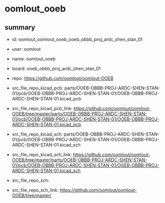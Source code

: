 # oomlout_ooeb
 
## summary 
* id: oomlout_oomlout_ooeb_ooeb_obbb_proj_ardc_shen_stan_01
* user: oomlout
* name: oomlout_ooeb
* board: ooeb_obbb_proj_ardc_shen_stan_01
* repo: https://github.com/oomlout/oomlout-OOEB
* src_file_repo_kicad_pcb: parts/OOEB-OBBB-PROJ-ARDC-SHEN-STAN-01/pcb/OOEB-OBBB-PROJ-ARDC-SHEN-STAN-01/OOEB-OBBB-PROJ-ARDC-SHEN-STAN-01.kicad_pcb
* src_file_repo_kicad_pcb_link: https://github.com/oomlout/oomlout-OOEB/tree/master/parts/OOEB-OBBB-PROJ-ARDC-SHEN-STAN-01/pcb/OOEB-OBBB-PROJ-ARDC-SHEN-STAN-01/OOEB-OBBB-PROJ-ARDC-SHEN-STAN-01.kicad_pcb
* src_file_repo_kicad_sch: parts/OOEB-OBBB-PROJ-ARDC-SHEN-STAN-01/pcb/OOEB-OBBB-PROJ-ARDC-SHEN-STAN-01/OOEB-OBBB-PROJ-ARDC-SHEN-STAN-01.kicad_sch
* src_file_repo_kicad_sch_link: https://github.com/oomlout/oomlout-OOEB/tree/master/parts/OOEB-OBBB-PROJ-ARDC-SHEN-STAN-01/pcb/OOEB-OBBB-PROJ-ARDC-SHEN-STAN-01/OOEB-OBBB-PROJ-ARDC-SHEN-STAN-01.kicad_sch

* src_file_repo_sch: 
* src_file_repo_sch_link: https://github.com/oomlout/oomlout-OOEB/tree/master/




